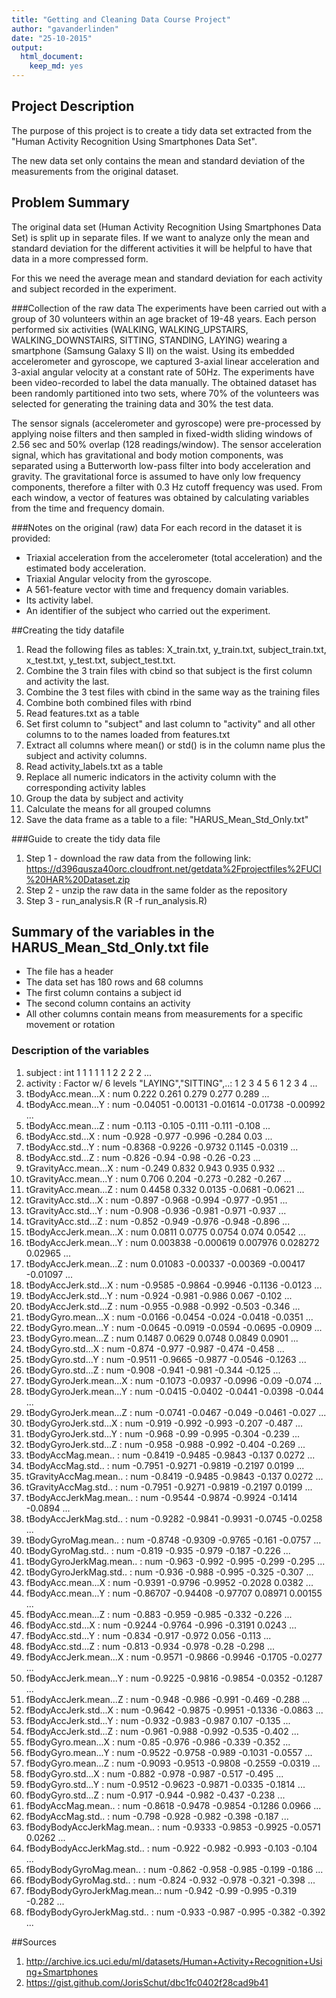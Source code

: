 ```yaml
---
title: "Getting and Cleaning Data Course Project"
author: "gavanderlinden"
date: "25-10-2015"
output:
  html_document:
    keep_md: yes
---
```


## Project Description
The purpose of this project is to create a tidy data set extracted from the
"Human Activity Recognition Using Smartphones Data Set".

The new data set only contains the mean and standard deviation of the measurements from the original dataset.

## Problem Summary
The original data set (Human Activity Recognition Using Smartphones Data Set) is split up in separate files. If we want to analyze only the mean and standard deviation for the different activities it will be helpful to have that data in a more compressed form.

For this we need the average mean and standard deviation for each activity and subject recorded in the experiment.

###Collection of the raw data
The experiments have been carried out with a group of 30 volunteers within an age bracket of 19-48 years. Each person performed six activities (WALKING, WALKING_UPSTAIRS, WALKING_DOWNSTAIRS, SITTING, STANDING, LAYING) wearing a smartphone (Samsung Galaxy S II) on the waist. Using its embedded accelerometer and gyroscope, we captured 3-axial linear acceleration and 3-axial angular velocity at a constant rate of 50Hz. The experiments have been video-recorded to label the data manually. The obtained dataset has been randomly partitioned into two sets, where 70% of the volunteers was selected for generating the training data and 30% the test data. 

The sensor signals (accelerometer and gyroscope) were pre-processed by applying noise filters and then sampled in fixed-width sliding windows of 2.56 sec and 50% overlap (128 readings/window). The sensor acceleration signal, which has gravitational and body motion components, was separated using a Butterworth low-pass filter into body acceleration and gravity. The gravitational force is assumed to have only low frequency components, therefore a filter with 0.3 Hz cutoff frequency was used. From each window, a vector of features was obtained by calculating variables from the time and frequency domain.

###Notes on the original (raw) data 
For each record in the dataset it is provided: 
- Triaxial acceleration from the accelerometer (total acceleration) and the estimated body acceleration. 
- Triaxial Angular velocity from the gyroscope. 
- A 561-feature vector with time and frequency domain variables. 
- Its activity label. 
- An identifier of the subject who carried out the experiment.

##Creating the tidy datafile
1. Read the following files as tables: X_train.txt, y_train.txt, subject_train.txt, x_test.txt, y_test.txt, subject_test.txt.
2. Combine the 3 train files with cbind so that subject is the first column and activity the last.
3. Combine the 3 test files with cbind in the same way as the training files
4. Combine both combined files with rbind
5. Read features.txt as a table
6. Set first column to "subject" and last column to "activity" and all other columns to to the names loaded from features.txt
7. Extract all columns where mean() or std() is in the column name plus the subject and activity columns.
8. Read activity_labels.txt as a table
9. Replace all numeric indicators in the activity column with the corresponding activity lables
10. Group the data by subject and activity
11. Calculate the means for all grouped columns
12. Save the data frame as a table to a file: "HARUS_Mean_Std_Only.txt"

###Guide to create the tidy data file
1. Step 1 - download the raw data from the following link: https://d396qusza40orc.cloudfront.net/getdata%2Fprojectfiles%2FUCI%20HAR%20Dataset.zip
2. Step 2 - unzip the raw data in the same folder as the repository
3. Step 3 - run_analysis.R (R -f run_analysis.R)

## Summary of the variables in the HARUS_Mean_Std_Only.txt file
 - The file has a header
 - The data set has 180 rows and 68 columns
 - The first column contains a subject id
 - The second column contains an activity
 - All other columns contain means from measurements for a specific movement or rotation

### Description of the variables
1. subject                    : int  1 1 1 1 1 1 2 2 2 2 ...
2. activity                   : Factor w/ 6 levels "LAYING","SITTING",..: 1 2 3 4 5 6 1 2 3 4 ...
3. tBodyAcc.mean...X          : num  0.222 0.261 0.279 0.277 0.289 ...
4. tBodyAcc.mean...Y          : num  -0.04051 -0.00131 -0.01614 -0.01738 -0.00992 ...
5. tBodyAcc.mean...Z          : num  -0.113 -0.105 -0.111 -0.111 -0.108 ...
6. tBodyAcc.std...X           : num  -0.928 -0.977 -0.996 -0.284 0.03 ...
7. tBodyAcc.std...Y           : num  -0.8368 -0.9226 -0.9732 0.1145 -0.0319 ...
8. tBodyAcc.std...Z           : num  -0.826 -0.94 -0.98 -0.26 -0.23 ...
9. tGravityAcc.mean...X       : num  -0.249 0.832 0.943 0.935 0.932 ...
10. tGravityAcc.mean...Y       : num  0.706 0.204 -0.273 -0.282 -0.267 ...
11. tGravityAcc.mean...Z       : num  0.4458 0.332 0.0135 -0.0681 -0.0621 ...
12. tGravityAcc.std...X        : num  -0.897 -0.968 -0.994 -0.977 -0.951 ...
13. tGravityAcc.std...Y        : num  -0.908 -0.936 -0.981 -0.971 -0.937 ...
14. tGravityAcc.std...Z        : num  -0.852 -0.949 -0.976 -0.948 -0.896 ...
15. tBodyAccJerk.mean...X      : num  0.0811 0.0775 0.0754 0.074 0.0542 ...
16. tBodyAccJerk.mean...Y      : num  0.003838 -0.000619 0.007976 0.028272 0.02965 ...
17. tBodyAccJerk.mean...Z      : num  0.01083 -0.00337 -0.00369 -0.00417 -0.01097 ...
18. tBodyAccJerk.std...X       : num  -0.9585 -0.9864 -0.9946 -0.1136 -0.0123 ...
19. tBodyAccJerk.std...Y       : num  -0.924 -0.981 -0.986 0.067 -0.102 ...
20. tBodyAccJerk.std...Z       : num  -0.955 -0.988 -0.992 -0.503 -0.346 ...
21. tBodyGyro.mean...X         : num  -0.0166 -0.0454 -0.024 -0.0418 -0.0351 ...
22. tBodyGyro.mean...Y         : num  -0.0645 -0.0919 -0.0594 -0.0695 -0.0909 ...
23. tBodyGyro.mean...Z         : num  0.1487 0.0629 0.0748 0.0849 0.0901 ...
24. tBodyGyro.std...X          : num  -0.874 -0.977 -0.987 -0.474 -0.458 ...
25. tBodyGyro.std...Y          : num  -0.9511 -0.9665 -0.9877 -0.0546 -0.1263 ...
26. tBodyGyro.std...Z          : num  -0.908 -0.941 -0.981 -0.344 -0.125 ...
27. tBodyGyroJerk.mean...X     : num  -0.1073 -0.0937 -0.0996 -0.09 -0.074 ...
28. tBodyGyroJerk.mean...Y     : num  -0.0415 -0.0402 -0.0441 -0.0398 -0.044 ...
29. tBodyGyroJerk.mean...Z     : num  -0.0741 -0.0467 -0.049 -0.0461 -0.027 ...
30. tBodyGyroJerk.std...X      : num  -0.919 -0.992 -0.993 -0.207 -0.487 ...
31. tBodyGyroJerk.std...Y      : num  -0.968 -0.99 -0.995 -0.304 -0.239 ...
32. tBodyGyroJerk.std...Z      : num  -0.958 -0.988 -0.992 -0.404 -0.269 ...
33. tBodyAccMag.mean..         : num  -0.8419 -0.9485 -0.9843 -0.137 0.0272 ...
34. tBodyAccMag.std..          : num  -0.7951 -0.9271 -0.9819 -0.2197 0.0199 ...
35. tGravityAccMag.mean..      : num  -0.8419 -0.9485 -0.9843 -0.137 0.0272 ...
36. tGravityAccMag.std..       : num  -0.7951 -0.9271 -0.9819 -0.2197 0.0199 ...
37. tBodyAccJerkMag.mean..     : num  -0.9544 -0.9874 -0.9924 -0.1414 -0.0894 ...
38. tBodyAccJerkMag.std..      : num  -0.9282 -0.9841 -0.9931 -0.0745 -0.0258 ...
39. tBodyGyroMag.mean..        : num  -0.8748 -0.9309 -0.9765 -0.161 -0.0757 ...
40. tBodyGyroMag.std..         : num  -0.819 -0.935 -0.979 -0.187 -0.226 ...
41. tBodyGyroJerkMag.mean..    : num  -0.963 -0.992 -0.995 -0.299 -0.295 ...
42. tBodyGyroJerkMag.std..     : num  -0.936 -0.988 -0.995 -0.325 -0.307 ...
43. fBodyAcc.mean...X          : num  -0.9391 -0.9796 -0.9952 -0.2028 0.0382 ...
44. fBodyAcc.mean...Y          : num  -0.86707 -0.94408 -0.97707 0.08971 0.00155 ...
45. fBodyAcc.mean...Z          : num  -0.883 -0.959 -0.985 -0.332 -0.226 ...
46. fBodyAcc.std...X           : num  -0.9244 -0.9764 -0.996 -0.3191 0.0243 ...
47. fBodyAcc.std...Y           : num  -0.834 -0.917 -0.972 0.056 -0.113 ...
48. fBodyAcc.std...Z           : num  -0.813 -0.934 -0.978 -0.28 -0.298 ...
49. fBodyAccJerk.mean...X      : num  -0.9571 -0.9866 -0.9946 -0.1705 -0.0277 ...
50. fBodyAccJerk.mean...Y      : num  -0.9225 -0.9816 -0.9854 -0.0352 -0.1287 ...
51. fBodyAccJerk.mean...Z      : num  -0.948 -0.986 -0.991 -0.469 -0.288 ...
52. fBodyAccJerk.std...X       : num  -0.9642 -0.9875 -0.9951 -0.1336 -0.0863 ...
53. fBodyAccJerk.std...Y       : num  -0.932 -0.983 -0.987 0.107 -0.135 ...
54. fBodyAccJerk.std...Z       : num  -0.961 -0.988 -0.992 -0.535 -0.402 ...
55. fBodyGyro.mean...X         : num  -0.85 -0.976 -0.986 -0.339 -0.352 ...
56. fBodyGyro.mean...Y         : num  -0.9522 -0.9758 -0.989 -0.1031 -0.0557 ...
57. fBodyGyro.mean...Z         : num  -0.9093 -0.9513 -0.9808 -0.2559 -0.0319 ...
58. fBodyGyro.std...X          : num  -0.882 -0.978 -0.987 -0.517 -0.495 ...
59. fBodyGyro.std...Y          : num  -0.9512 -0.9623 -0.9871 -0.0335 -0.1814 ...
60. fBodyGyro.std...Z          : num  -0.917 -0.944 -0.982 -0.437 -0.238 ...
61. fBodyAccMag.mean..         : num  -0.8618 -0.9478 -0.9854 -0.1286 0.0966 ...
62. fBodyAccMag.std..          : num  -0.798 -0.928 -0.982 -0.398 -0.187 ...
63. fBodyBodyAccJerkMag.mean.. : num  -0.9333 -0.9853 -0.9925 -0.0571 0.0262 ...
64. fBodyBodyAccJerkMag.std..  : num  -0.922 -0.982 -0.993 -0.103 -0.104 ...
65. fBodyBodyGyroMag.mean..    : num  -0.862 -0.958 -0.985 -0.199 -0.186 ...
66. fBodyBodyGyroMag.std..     : num  -0.824 -0.932 -0.978 -0.321 -0.398 ...
67. fBodyBodyGyroJerkMag.mean..: num  -0.942 -0.99 -0.995 -0.319 -0.282 ...
68. fBodyBodyGyroJerkMag.std.. : num  -0.933 -0.987 -0.995 -0.382 -0.392 ...

##Sources
1. http://archive.ics.uci.edu/ml/datasets/Human+Activity+Recognition+Using+Smartphones
2. https://gist.github.com/JorisSchut/dbc1fc0402f28cad9b41